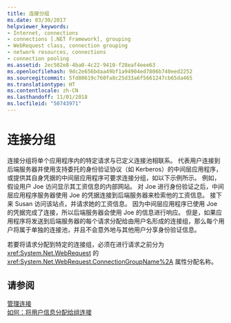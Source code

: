 ```yaml
---
title: 连接分组
ms.date: 03/30/2017
helpviewer_keywords:
- Internet, connections
- connections [.NET Framework], grouping
- WebRequest class, connection grouping
- network resources, connections
- connection pooling
ms.assetid: 2ec502e8-4ba0-4c22-9410-f28eaf4eee63
ms.openlocfilehash: 9dc2e656bdaa49bf1a94904ed7806b740eed2252
ms.sourcegitcommit: 5fd80619c760fa8c25d33a6f5661247cb65da465
ms.translationtype: HT
ms.contentlocale: zh-CN
ms.lasthandoff: 11/01/2018
ms.locfileid: "50743971"
---
```

# <a name="connection-grouping"></a>连接分组
连接分组将单个应用程序内的特定请求与已定义连接池相联系。 代表用户连接到后端服务器并使用支持委托的身份验证协议（如 Kerberos）的中间层应用程序，或提供其自身凭据的中间层应用程序可要求连接分组，如以下示例所示。 例如，假设用户 Joe 访问显示其工资信息的内部网站。 对 Joe 进行身份验证之后，中间层应用程序服务器使用 Joe 的凭据连接到后端服务器来检索他的工资信息。 接下来 Susan 访问该站点，并请求她的工资信息。 因为中间层应用程序已使用 Joe 的凭据完成了连接，所以后端服务器会使用 Joe 的信息进行响应。 但是，如果应用程序将发送到后端服务器的每个请求分配给由用户名形成的连接组，那么每个用户将属于单独的连接池，并且不会意外地与其他用户分享身份验证信息。  
  
 若要将请求分配到特定的连接组，必须在进行请求之前分为 <xref:System.Net.WebRequest> 的 <xref:System.Net.WebRequest.ConnectionGroupName%2A> 属性分配名称。  
  
## <a name="see-also"></a>请参阅  
 [管理连接](../../../docs/framework/network-programming/managing-connections.md)  
 [如何：将用户信息分配给组连接](../../../docs/framework/network-programming/how-to-assign-user-information-to-group-connections.md)
